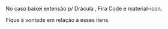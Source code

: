 No caso baixei extensão p/ Drácula , Fira Code e material-icon. 

Fique à vontade em relação à esses itens.